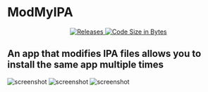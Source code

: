 # ModMyIPA

<p align="center">
  <a href="https://github.com/powenn/ModMyIPA/releases">
    <img alt="Releases" src="https://img.shields.io/github/downloads/powenn/ModMyIPA/total">
  </a>
  <a href="#">
    <img alt="Code Size in Bytes" src="https://img.shields.io/github/languages/code-size/powenn/ModMyIPA">
  </a>
</p>

## An app that modifies IPA files allows you to install the same app multiple times

![screenshot][1]
![screenshot][2]
![screenshot][3]



[1]:https://github.com/powenn/ModMyIPA/blob/main/Screenshots/01.png
[2]:https://github.com/powenn/ModMyIPA/blob/main/Screenshots/02.png
[3]:https://github.com/powenn/ModMyIPA/blob/main/Screenshots/03.png
